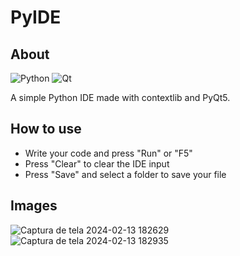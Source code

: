 # PyIDE

## About
![Python](https://img.shields.io/badge/python-3670A0?style=for-the-badge&logo=python&logoColor=ffdd54) ![Qt](https://img.shields.io/badge/Qt-%23217346.svg?style=for-the-badge&logo=Qt&logoColor=white)

A simple Python IDE made with contextlib and PyQt5.

## How to use
- Write your code and press "Run" or "F5"
- Press "Clear" to clear the IDE input
- Press "Save" and select a folder to save your file

## Images
![Captura de tela 2024-02-13 182629](https://github.com/docafavarato/movie-db/assets/98183878/3d5ce204-4006-4ce4-a156-8c8e16c9c94d)
![Captura de tela 2024-02-13 182935](https://github.com/docafavarato/movie-db/assets/98183878/113332d1-ecca-4e96-b331-c55705e942da)
